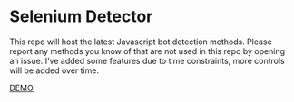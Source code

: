 # Selenium Detector
This repo will host the latest Javascript bot detection methods. Please report any methods you know of that are not used in this repo by opening an issue. I've added some features due to time constraints, more controls will be added over time.

[DEMO](https://zfcsoftware.github.io/selenium-detector/)

